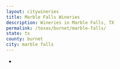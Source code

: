 ```yaml
---
layout: citywineries
title: Marble Falls Wineries
description: Wineries in Marble Falls, TX
permalink: /texas/burnet/marble-falls/
state: tx
county: burnet
city: marble falls
---
```

-

